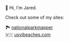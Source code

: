 👋 Hi, I'm Jared.

Check out some of my sites:

🏞️ [nationalparkmapper](https://nationalparkmapper.com)\
🇻🇮 [usvibeaches.com](https://usvibeaches.com)
